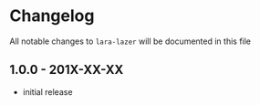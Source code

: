 # Changelog

All notable changes to `lara-lazer` will be documented in this file

## 1.0.0 - 201X-XX-XX

- initial release
